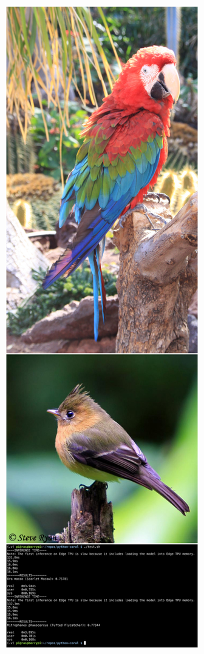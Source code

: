 ![parrot](images/birds/parrot.jpg)
![tufted flycatcher](images/birds/tufted_flycatcher.jpg)
![birds](birds.png)
